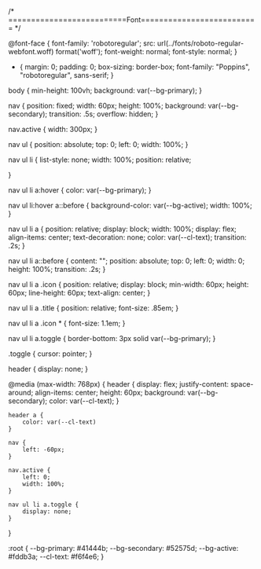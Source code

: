 /* ==========================Font========================== */

@font-face {
    font-family: 'robotoregular';
    src: url(../fonts/roboto-regular-webfont.woff) format('woff');
    font-weight: normal;
    font-style: normal;
}

* {
    margin: 0;
    padding: 0;
    box-sizing: border-box;
    font-family: "Poppins", "robotoregular", sans-serif;
}

body {
    min-height: 100vh;
    background: var(--bg-primary);
}

nav {
    position: fixed;
    width: 60px;
    height: 100%;
    background: var(--bg-secondary);
    transition: .5s;
    overflow: hidden;
}

nav.active {
    width: 300px;
}

nav ul {
    position: absolute;
    top: 0;
    left: 0;
    width: 100%;
}

nav ul li {
    list-style: none;
    width: 100%;
    position: relative;

}

nav ul li a:hover {
    color: var(--bg-primary);
}

nav ul li:hover a::before {
    background-color: var(--bg-active);
    width: 100%;
}

nav ul li a {
    position: relative;
    display: block;
    width: 100%;
    display: flex;
    align-items: center;
    text-decoration: none;
    color: var(--cl-text);
    transition: .2s;
}

nav ul li a::before {
    content: "";
    position: absolute;
    top: 0;
    left: 0;
    width: 0;
    height: 100%;
    transition: .2s;
}

nav ul li a .icon {
    position: relative;
    display: block;
    min-width: 60px;
    height: 60px;
    line-height: 60px;
    text-align: center;
}

nav ul li a .title {
    position: relative;
    font-size: .85em;
}

nav ul li a .icon * {
    font-size: 1.1em;
}

nav ul li a.toggle {
    border-bottom: 3px solid var(--bg-primary);
}

.toggle {
    cursor: pointer;
}

header {
    display: none;
}

@media (max-width: 768px) {
    header {
        display: flex;
        justify-content: space-around;
        align-items: center;
        height: 60px;
        background: var(--bg-secondary);
        color: var(--cl-text);
    }

    header a {
        color: var(--cl-text)
    }

    nav {
        left: -60px;
    }

    nav.active {
        left: 0;
        width: 100%;
    }

    nav ul li a.toggle {
        display: none;
    }
}

:root {
    --bg-primary: #41444b;
    --bg-secondary: #52575d;
    --bg-active: #fddb3a;
    --cl-text: #f6f4e6;
}